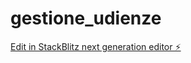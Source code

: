 # gestione_udienze

[Edit in StackBlitz next generation editor ⚡️](https://stackblitz.com/~/github.com/lucciri/gestione_udienze)